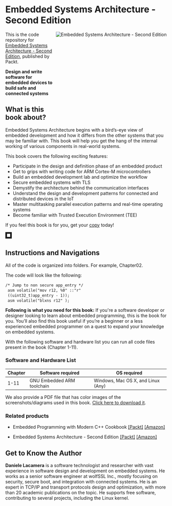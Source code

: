 # Embedded Systems Architecture - Second Edition

<a href="https://www.packtpub.com/product/embedded-systems-architecture-second-edition/9781803239545?utm_source=github&utm_medium=repository&utm_campaign=9781803239545"><img src="https://static.packt-cdn.com/products/9781803239545/cover/smaller" alt="Embedded Systems Architecture - Second Edition" height="256px" align="right"></a>

This is the code repository for [Embedded Systems Architecture - Second Edition](https://www.packtpub.com/product/embedded-systems-architecture-second-edition/9781803239545?utm_source=github&utm_medium=repository&utm_campaign=9781803239545), published by Packt.

**Design and write software for embedded devices to build safe and connected systems**

## What is this book about?
Embedded Systems Architecture begins with a bird’s-eye view of embedded development and how it differs from the other systems that you may be familiar with. This book will help you get the hang of the internal working of various components in real-world systems. 

This book covers the following exciting features:
* Participate in the design and definition phase of an embedded product
* Get to grips with writing code for ARM Cortex-M microcontrollers
* Build an embedded development lab and optimize the workflow
* Secure embedded systems with TLS
* Demystify the architecture behind the communication interfaces
* Understand the design and development patterns for connected and distributed devices in the IoT
* Master multitasking parallel execution patterns and real-time operating systems
* Become familiar with Trusted Execution Environment (TEE)

If you feel this book is for you, get your [copy](https://www.amazon.com/dp/1803239549) today!

<a href="https://www.packtpub.com/?utm_source=github&utm_medium=banner&utm_campaign=GitHubBanner"><img src="https://raw.githubusercontent.com/PacktPublishing/GitHub/master/GitHub.png" 
alt="https://www.packtpub.com/" border="5" /></a>

## Instructions and Navigations
All of the code is organized into folders. For example, Chapter02.

The code will look like the following:
```
/* Jump to non secure app_entry */
 asm volatile("mov r12, %0" ::"r"
 ((uint32_t)app_entry - 1));
 asm volatile("blxns r12" );
```

**Following is what you need for this book:**
If you're a software developer or designer looking to learn about embedded programming, this is the book for you. You’ll also find this book useful if you’re a beginner or a less experienced embedded programmer on a quest to expand your knowledge on embedded systems.

With the following software and hardware list you can run all code files present in the book (Chapter 1-11).
### Software and Hardware List
| Chapter | Software required | OS required |
| -------- | ------------------------------------ | ----------------------------------- |
| 1-11 | GNU Embedded ARM toolchain | Windows, Mac OS X, and Linux (Any) |


We also provide a PDF file that has color images of the screenshots/diagrams used in this book. [Click here to download it](https://packt.link/kVMr1).

### Related products
* Embedded Programming with Modern C++ Cookbook [[Packt]](https://www.packtpub.com/product/embedded-programming-with-modern-c-cookbook/9781838821043?utm_source=github&utm_medium=repository&utm_campaign=9781838821043) [[Amazon]](https://www.amazon.com/dp/183882104X)

* Embedded Systems Architecture - Second Edition [[Packt]](https://www.packtpub.com/product/modern-computer-architecture-and-organization-second-edition/9781803234519?utm_source=github&utm_medium=repository&utm_campaign=9781803234519) [[Amazon]](https://www.amazon.com/dp/1803234512)

## Get to Know the Author
**Daniele Lacamera**
is a software technologist and researcher with vast experience in software design and development on embedded systems. He works as a senior software engineer at wolfSSL Inc., mostly focusing on security, secure boot, and integration with connected systems. He is an expert in TCP/IP and transport protocols design and optimization, with more than 20 academic publications on the topic. He supports free software, contributing to several projects, including the Linux kernel.
